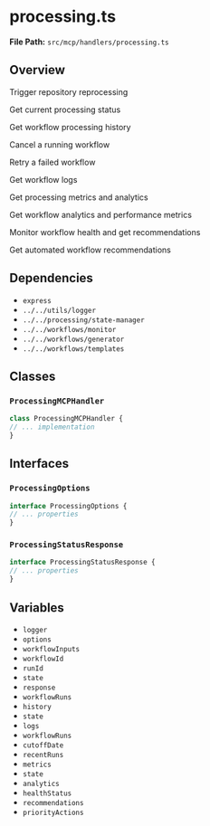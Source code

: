 # processing.ts

**File Path:** `src/mcp/handlers/processing.ts`

## Overview

Trigger repository reprocessing

Get current processing status

Get workflow processing history

Cancel a running workflow

Retry a failed workflow

Get workflow logs

Get processing metrics and analytics

Get workflow analytics and performance metrics

Monitor workflow health and get recommendations

Get automated workflow recommendations

## Dependencies

- `express`
- `../../utils/logger`
- `../../processing/state-manager`
- `../../workflows/monitor`
- `../../workflows/generator`
- `../../workflows/templates`

## Classes

### `ProcessingMCPHandler`

```typescript
class ProcessingMCPHandler {
// ... implementation
}
```

## Interfaces

### `ProcessingOptions`

```typescript
interface ProcessingOptions {
// ... properties
}
```

### `ProcessingStatusResponse`

```typescript
interface ProcessingStatusResponse {
// ... properties
}
```

## Variables

- `logger`
- `options`
- `workflowInputs`
- `workflowId`
- `runId`
- `state`
- `response`
- `workflowRuns`
- `history`
- `state`
- `logs`
- `workflowRuns`
- `cutoffDate`
- `recentRuns`
- `metrics`
- `state`
- `analytics`
- `healthStatus`
- `recommendations`
- `priorityActions`

